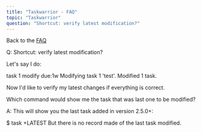 ```yaml
---
title: "Taskwarrior - FAQ"
topic: "Taskwarrior"
question: "Shortcut: verify latest modification?"
---
```


Back to the [FAQ](/support/faq)

Q: Shortcut: verify latest modification?

Let's say I do:

task 1 modify due:1w
Modifying task 1 'test'.
Modified 1 task.

Now I'd like to verify my latest changes if everything is correct.

Which command would show me the task that was last one to be modified?

A: This will show you the last task added in version 2.5.0+:

$ task +LATEST
But there is no record made of the last task modified.

